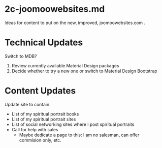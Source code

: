 
# 2c-joomoowebsites.md

Ideas for content to put on the new, improved, joomoowebsites.com .

# Technical Updates

Switch to MDB?

1. Review currently available Material Design packages
2. Decide whether to try a new one or switch to Material Design Bootstrap

# Content Updates

Update site to contain:

- List of my spiritual portrait books
- List of my spiritual portrait sites
- List of social networking sites where I post spiritual portraits
- Call for help with sales
  - Maybe dedicate a page to this: I am no salesman, can offer commision only, etc.


